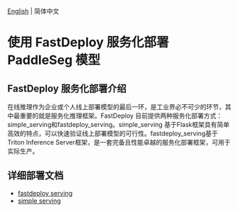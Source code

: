[English](README.md) | 简体中文
# 使用 FastDeploy 服务化部署 PaddleSeg 模型
## FastDeploy 服务化部署介绍
在线推理作为企业或个人线上部署模型的最后一环，是工业界必不可少的环节，其中最重要的就是服务化推理框架。FastDeploy 目前提供两种服务化部署方式：simple_serving和fastdeploy_serving。simple_serving 基于Flask框架具有简单高效的特点，可以快速验证线上部署模型的可行性。fastdeploy_serving基于Triton Inference Server框架，是一套完备且性能卓越的服务化部署框架，可用于实际生产。

## 详细部署文档

- [fastdeploy serving](fastdeploy_serving)
- [simple serving](simple_serving)
